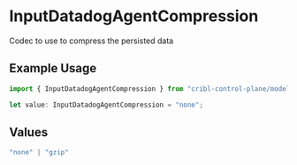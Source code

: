 # InputDatadogAgentCompression

Codec to use to compress the persisted data

## Example Usage

```typescript
import { InputDatadogAgentCompression } from "cribl-control-plane/models";

let value: InputDatadogAgentCompression = "none";
```

## Values

```typescript
"none" | "gzip"
```